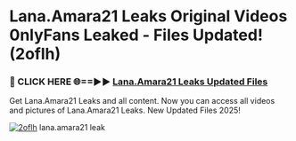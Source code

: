 # Lana.Amara21 Leaks Original Videos 0nlyFans Leaked - Files Updated! (2oflh)

<h3>🔴 CLICK HERE 🌐==►► <a href="https://tinyurl.com/3hn5wdd3" rel="nofollow">Lana.Amara21 Leaks Updated Files</a></h3>

Get Lana.Amara21 Leaks and all content. Now you can access all videos and pictures of Lana.Amara21 Leaks. New Updated Files 2025!

[![2oflh](https://i.imgur.com/4HnBqBT.gif)](https://tinyurl.com/3hn5wdd3)
lana.amara21 leak